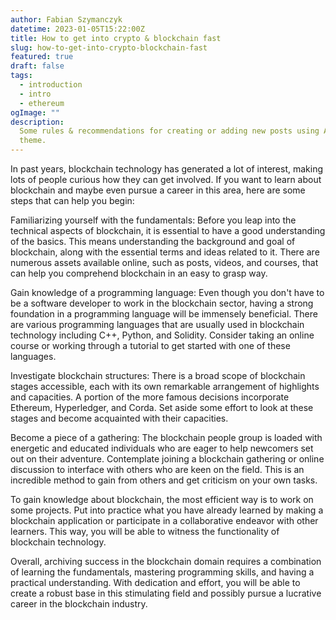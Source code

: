 ```yaml
---
author: Fabian Szymanczyk
datetime: 2023-01-05T15:22:00Z
title: How to get into crypto & blockchain fast
slug: how-to-get-into-crypto-blockchain-fast
featured: true
draft: false
tags:
  - introduction
  - intro
  - ethereum
ogImage: ""
description:
  Some rules & recommendations for creating or adding new posts using AstroPaper
  theme.
---
```


In past years, blockchain technology has generated a lot of interest, making lots of people curious how they can get involved. If you want to learn about blockchain and maybe even pursue a career in this area, here are some steps that can help you begin:

Familiarizing yourself with the fundamentals: Before you leap into the technical aspects of blockchain, it is essential to have a good understanding of the basics. This means understanding the background and goal of blockchain, along with the essential terms and ideas related to it. There are numerous assets available online, such as posts, videos, and courses, that can help you comprehend blockchain in an easy to grasp way.

Gain knowledge of a programming language: Even though you don't have to be a software developer to work in the blockchain sector, having a strong foundation in a programming language will be immensely beneficial. There are various programming languages that are usually used in blockchain technology including C++, Python, and Solidity. Consider taking an online course or working through a tutorial to get started with one of these languages.

Investigate blockchain structures: There is a broad scope of blockchain stages accessible, each with its own remarkable arrangement of highlights and capacities. A portion of the more famous decisions incorporate Ethereum, Hyperledger, and Corda. Set aside some effort to look at these stages and become acquainted with their capacities.

Become a piece of a gathering: The blockchain people group is loaded with energetic and educated individuals who are eager to help newcomers set out on their adventure. Contemplate joining a blockchain gathering or online discussion to interface with others who are keen on the field. This is an incredible method to gain from others and get criticism on your own tasks.

To gain knowledge about blockchain, the most efficient way is to work on some projects. Put into practice what you have already learned by making a blockchain application or participate in a collaborative endeavor with other learners. This way, you will be able to witness the functionality of blockchain technology.

Overall, archiving success in the blockchain domain requires a combination of learning the fundamentals, mastering programming skills, and having a practical understanding. With dedication and effort, you will be able to create a robust base in this stimulating field and possibly pursue a lucrative career in the blockchain industry.
